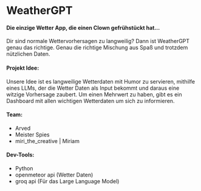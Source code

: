 # WeatherGPT


#### Die einzige Wetter App, die einen Clown gefrühstückt hat...

Dir sind normale Wettervorhersagen zu langweilig? Dann ist WeatherGPT genau das richtige. Genau die richtige Mischung aus Spaß und trotzdem nützlichen Daten.


#### Projekt Idee:

Unsere Idee ist es langweilige Wetterdaten mit Humor zu servieren, mithilfe eines
LLMs, der die Wetter Daten als Input bekommt und daraus eine witzige Vorhersage zaubert.
Um einen Mehrwert zu haben, gibt es ein Dashboard mit allen wichtigen Wetterdaten um sich zu informieren.


#### Team:

- Arved
- Meister Spies
- miri_the_creative | Miriam

#### Dev-Tools:

* Python
* openmeteor api (Wetter Daten)
* groq api (Für das Large Language Model)
